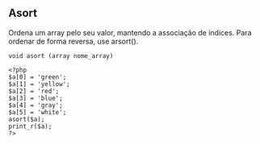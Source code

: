 ## Asort

Ordena um array pelo seu valor, mantendo a associação de índices. Para ordenar de forma reversa, use arsort().
```
void asort (array nome_array)

<?php
$a[0] = 'green';
$a[1] = 'yellow';
$a[2] = 'red';
$a[3] = 'blue';
$a[4] = 'gray';
$a[5] = 'white';
asort($a);
print_r($a);
?>
```